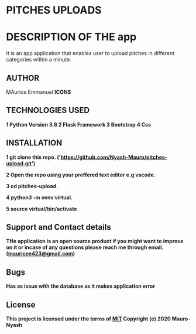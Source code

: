# PITCHES UPLOADS

<h1> DESCRIPTION OF THE app </h1>
It is an app application that enables user to upload pitches in different categories within a minute.

## AUTHOR

MAurice Emmanuel <strong>ICONS<strong>

## TECHNOLOGIES USED

1 Python Version 3.6
2 Flask Framework
3 Bootstrap
4 Css

## INSTALLATION

1 git clone this repo. ('https://github.com/Nyash-Mauro/pitches-upload.git')

2 Open the repo using your preffered text
editor e.g vscode.

3 cd pitches-upload.

4 python3 -m venv virtual.

5 source virtual/bin/activate

## Support and Contact details

THe application is an open source product if you might want to improve on it or incase of any questions please reach me through email. (mauricee423@gmail.com)

## Bugs

Has as issue with the database as it makes application error

## License

This project is licensed under the terms of
[MIT](https://choosealicense.com/licenses/mit/)
Copyright (c) 2020 Mauro-Nyash
